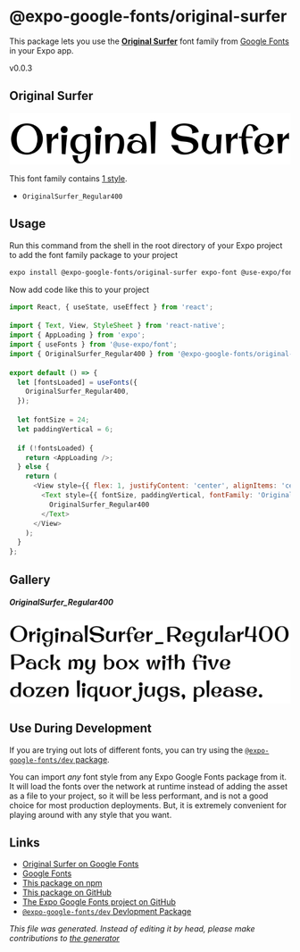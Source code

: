 # @expo-google-fonts/original-surfer

This package lets you use the [**Original Surfer**](https://fonts.google.com/specimen/Original+Surfer) font family from [Google Fonts](https://fonts.google.com/) in your Expo app.

v0.0.3

## Original Surfer

![Original Surfer](./font-family.png)

This font family contains [1 style](#gallery).

- `OriginalSurfer_Regular400`

## Usage

Run this command from the shell in the root directory of your Expo project to add the font family package to your project
```sh
expo install @expo-google-fonts/original-surfer expo-font @use-expo/font
```

Now add code like this to your project
```js
import React, { useState, useEffect } from 'react';

import { Text, View, StyleSheet } from 'react-native';
import { AppLoading } from 'expo';
import { useFonts } from '@use-expo/font';
import { OriginalSurfer_Regular400 } from '@expo-google-fonts/original-surfer';

export default () => {
  let [fontsLoaded] = useFonts({
    OriginalSurfer_Regular400,
  });

  let fontSize = 24;
  let paddingVertical = 6;

  if (!fontsLoaded) {
    return <AppLoading />;
  } else {
    return (
      <View style={{ flex: 1, justifyContent: 'center', alignItems: 'center' }}>
        <Text style={{ fontSize, paddingVertical, fontFamily: 'OriginalSurfer_Regular400' }}>
          OriginalSurfer_Regular400
        </Text>
      </View>
    );
  }
};

```

## Gallery

##### OriginalSurfer_Regular400
![OriginalSurfer_Regular400](./433a93a4934c3d3f80f80041f426946c8347e4e210da65e9a8adff9d70180e23.ttf.png)


## Use During Development

If you are trying out lots of different fonts, you can try using the [`@expo-google-fonts/dev` package](https://www.npmjs.com/package/@expo-google-fonts/dev).

You can import *any* font style from any Expo Google Fonts package from it. It will load the fonts
over the network at runtime instead of adding the asset as a file to your project, so it will be 
less performant, and is not a good choice for most production deployments. But, it is extremely convenient
for playing around with any style that you want.

## Links

- [Original Surfer on Google Fonts](https://fonts.google.com/specimen/Original+Surfer)
- [Google Fonts](https://fonts.google.com/)
- [This package on npm](https://www.npmjs.com/package/@expo-google-fonts/original-surfer)
- [This package on GitHub](https://github.com/expo/google-fonts/tree/master/font-packages/original-surfer)
- [The Expo Google Fonts project on GitHub](https://github.com/expo/google-fonts)
- [`@expo-google-fonts/dev` Devlopment Package](https://github.com/expo/google-fonts/tree/master/font-packages/dev)


*This file was generated. Instead of editing it by head, please make contributions to [the generator](https://github.com/expo/google-fonts/tree/master/packages/generator)*
